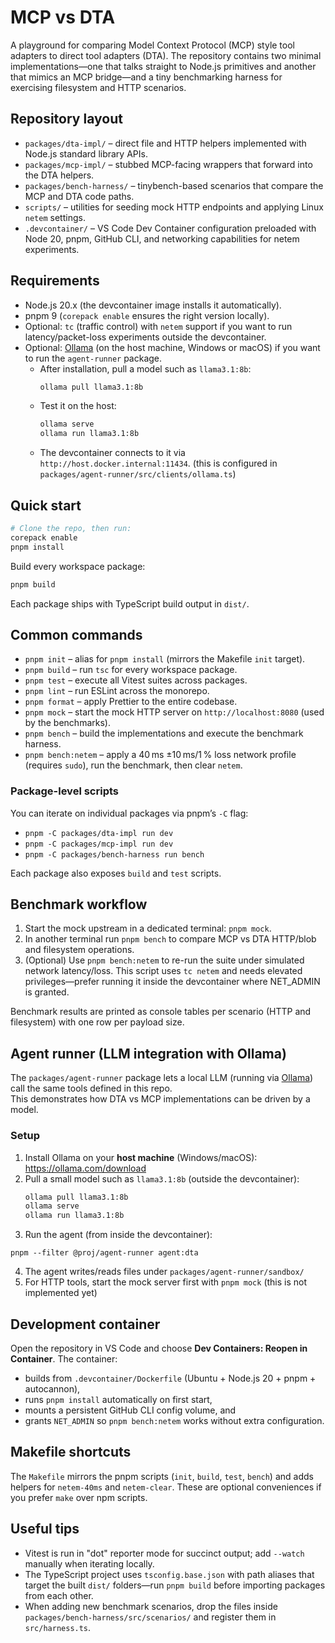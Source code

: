 # MCP vs DTA

A playground for comparing Model Context Protocol (MCP) style tool adapters to direct tool adapters (DTA). The repository contains two minimal implementations—one that talks straight to Node.js primitives and another that mimics an MCP bridge—and a tiny benchmarking harness for exercising filesystem and HTTP scenarios.

## Repository layout
- `packages/dta-impl/` – direct file and HTTP helpers implemented with Node.js standard library APIs.
- `packages/mcp-impl/` – stubbed MCP-facing wrappers that forward into the DTA helpers.
- `packages/bench-harness/` – tinybench-based scenarios that compare the MCP and DTA code paths.
- `scripts/` – utilities for seeding mock HTTP endpoints and applying Linux `netem` settings.
- `.devcontainer/` – VS Code Dev Container configuration preloaded with Node 20, pnpm, GitHub CLI, and networking capabilities for netem experiments.

## Requirements
- Node.js 20.x (the devcontainer image installs it automatically).
- pnpm 9 (`corepack enable` ensures the right version locally).
- Optional: `tc` (traffic control) with `netem` support if you want to run latency/packet-loss experiments outside the devcontainer.
- Optional: [Ollama](https://ollama.com/download) (on the host machine, Windows or macOS) if you want to run the `agent-runner` package.  
  - After installation, pull a model such as `llama3.1:8b`:
    ```bash
    ollama pull llama3.1:8b
    ```
  - Test it on the host:
    ```bash
    ollama serve
    ollama run llama3.1:8b
    ```
  - The devcontainer connects to it via `http://host.docker.internal:11434`. (this is configured in `packages/agent-runner/src/clients/ollama.ts`)


## Quick start
```bash
# Clone the repo, then run:
corepack enable
pnpm install
```

Build every workspace package:
```bash
pnpm build
```

Each package ships with TypeScript build output in `dist/`.

## Common commands
- `pnpm init` – alias for `pnpm install` (mirrors the Makefile `init` target).
- `pnpm build` – run `tsc` for every workspace package.
- `pnpm test` – execute all Vitest suites across packages.
- `pnpm lint` – run ESLint across the monorepo.
- `pnpm format` – apply Prettier to the entire codebase.
- `pnpm mock` – start the mock HTTP server on `http://localhost:8080` (used by the benchmarks).
- `pnpm bench` – build the implementations and execute the benchmark harness.
- `pnpm bench:netem` – apply a 40 ms ±10 ms/1 % loss network profile (requires `sudo`), run the benchmark, then clear `netem`.

### Package-level scripts
You can iterate on individual packages via pnpm’s `-C` flag:
- `pnpm -C packages/dta-impl run dev`
- `pnpm -C packages/mcp-impl run dev`
- `pnpm -C packages/bench-harness run bench`

Each package also exposes `build` and `test` scripts.

## Benchmark workflow
1. Start the mock upstream in a dedicated terminal: `pnpm mock`.
2. In another terminal run `pnpm bench` to compare MCP vs DTA HTTP/blob and filesystem operations.
3. (Optional) Use `pnpm bench:netem` to re-run the suite under simulated network latency/loss. This script uses `tc netem` and needs elevated privileges—prefer running it inside the devcontainer where NET_ADMIN is granted.

Benchmark results are printed as console tables per scenario (HTTP and filesystem) with one row per payload size.

## Agent runner (LLM integration with Ollama)

The `packages/agent-runner` package lets a local LLM (running via [Ollama](https://ollama.com)) call the same tools defined in this repo.  
This demonstrates how DTA vs MCP implementations can be driven by a model.

### Setup

1. Install Ollama on your **host machine** (Windows/macOS): https://ollama.com/download  
2. Pull a small model such as `llama3.1:8b` (outside the devcontainer):
   ```bash
   ollama pull llama3.1:8b
   ollama serve 
   ollama run llama3.1:8b
   ```
3. Run the agent (from inside the devcontainer):
  ```
  pnpm --filter @proj/agent-runner agent:dta
  ```
4. The agent writes/reads files under `packages/agent-runner/sandbox/`
5. For HTTP tools, start the mock server first with `pnpm mock` (this is not implemented yet)


## Development container
Open the repository in VS Code and choose **Dev Containers: Reopen in Container**. The container:
- builds from `.devcontainer/Dockerfile` (Ubuntu + Node.js 20 + pnpm + autocannon),
- runs `pnpm install` automatically on first start,
- mounts a persistent GitHub CLI config volume, and
- grants `NET_ADMIN` so `pnpm bench:netem` works without extra configuration.

## Makefile shortcuts
The `Makefile` mirrors the pnpm scripts (`init`, `build`, `test`, `bench`) and adds helpers for `netem-40ms` and `netem-clear`. These are optional conveniences if you prefer `make` over npm scripts.

## Useful tips
- Vitest is run in "dot" reporter mode for succinct output; add `--watch` manually when iterating locally.
- The TypeScript project uses `tsconfig.base.json` with path aliases that target the built `dist/` folders—run `pnpm build` before importing packages from each other.
- When adding new benchmark scenarios, drop the files inside `packages/bench-harness/src/scenarios/` and register them in `src/harness.ts`.

